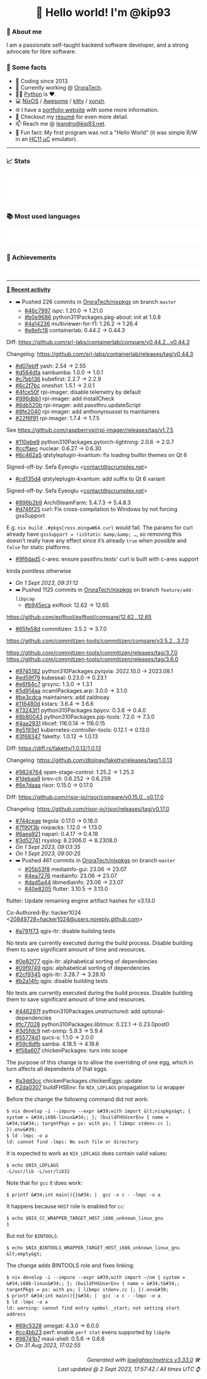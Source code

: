 <!-- README template, populated using this action:
     https://github.com/kip93/kip93/blob/main/.github/workflows/readme.yml. -->

<h1 align="center">👋 Hello world! I'm @kip93</h1> <!-- LOGIN => username -->

### 👤 About me

I am a passionate self-taught backend software developer, and a strong advocate for libre software.


### 💬 Some facts

* 📅 Coding since 2013.
* 💼 Currently working @ [OroraTech](https://ororatech.com/).
* 👨‍💻 [Python](https://github.com/search?q=user%3Akip93&l=python) is ❤️. <!-- LOGIN => username -->
* 💻 [NixOS](https://github.com/NixOS/) /
     [Awesome](https://github.com/awesomeWM/) /
     [kitty](https://github.com/kovidgoyal/kitty/) /
     [xonsh](https://github.com/xonsh/).
* 🌐 I have a [portfolio website](https://kip93.net/) with some more information.
* 📝 Checkout my [résumé](https://kip93.net/resume/) for even more detail.
* 📫 Reach me @ [leandro@kip93.net](mailto:leandro@kip93.net).
* 🎲 Fun fact: My first program was not a "Hello World" (it was simple R/W in an [HC11 µC](https://en.wikipedia.org/wiki/68HC11) emulator).


-----------------------------------------------------------------------------------------------------------------------


### 📈 Stats

![](./stats.svg)


### 📚 Most used languages <!-- by percentage, in decreasing order -->

![](./languages.svg)


### 🏅 Achievements

![](./achievements.svg)


-----------------------------------------------------------------------------------------------------------------------


**[📰 Recent activity](https://github.com/kip93)**
* ➡️ Pushed 226 commits in [OroraTech/nixpkgs](https://github.com/OroraTech/nixpkgs) on branch `master`
  * [#46c7997](https://github.com/OroraTech/nixpkgs/commit/46c7997) ispc: 1.20.0 -&gt; 1.21.0
  * [#b0e9686](https://github.com/OroraTech/nixpkgs/commit/b0e9686) python311Packages.pkg-about: init at 1.0.8
  * [#4a14236](https://github.com/OroraTech/nixpkgs/commit/4a14236) multiviewer-for-f1: 1.26.2 -&gt; 1.26.4
  * [#e8efc18](https://github.com/OroraTech/nixpkgs/commit/e8efc18) containerlab: 0.44.2 -&gt; 0.44.3

Diff: https://github.com/srl-labs/containerlab/compare/v0.44.2...v0.44.3

Changelog: https://github.com/srl-labs/containerlab/releases/tag/v0.44.3
  * [#d07ebff](https://github.com/OroraTech/nixpkgs/commit/d07ebff) yash: 2.54 -&gt; 2.55
  * [#d564dfa](https://github.com/OroraTech/nixpkgs/commit/d564dfa) sambamba: 1.0.0 -&gt; 1.0.1
  * [#c7bb136](https://github.com/OroraTech/nixpkgs/commit/c7bb136) kubefirst: 2.2.7 -&gt; 2.2.9
  * [#6c2f7bc](https://github.com/OroraTech/nixpkgs/commit/6c2f7bc) oneshot: 1.5.1 -&gt; 2.0.1
  * [#4fce50f](https://github.com/OroraTech/nixpkgs/commit/4fce50f) rpi-imager: disable telemetry by default
  * [#996dbb1](https://github.com/OroraTech/nixpkgs/commit/996dbb1) rpi-imager: add installCheck
  * [#6db520b](https://github.com/OroraTech/nixpkgs/commit/6db520b) rpi-imager: add passthru.updateScript
  * [#8fe2040](https://github.com/OroraTech/nixpkgs/commit/8fe2040) rpi-imager: add anthonyroussel to maintainers
  * [#22f6f91](https://github.com/OroraTech/nixpkgs/commit/22f6f91) rpi-imager: 1.7.4 -&gt; 1.7.5

See https://github.com/raspberrypi/rpi-imager/releases/tag/v1.7.5
  * [#110ebe9](https://github.com/OroraTech/nixpkgs/commit/110ebe9) python310Packages.pytorch-lightning: 2.0.6 -&gt; 2.0.7
  * [#ccffaec](https://github.com/OroraTech/nixpkgs/commit/ccffaec) nuclear: 0.6.27 -&gt; 0.6.30
  * [#6c462a5](https://github.com/OroraTech/nixpkgs/commit/6c462a5) qtstyleplugin-kvantum: fix loading builtin themes on Qt 6

Signed-off-by: Sefa Eyeoglu &lt;contact@scrumplex.net&gt;
  * [#cd135d4](https://github.com/OroraTech/nixpkgs/commit/cd135d4) qtstyleplugin-kvantum: add suffix to Qt 6 variant

Signed-off-by: Sefa Eyeoglu &lt;contact@scrumplex.net&gt;
  * [#896b2b9](https://github.com/OroraTech/nixpkgs/commit/896b2b9) ArchiSteamFarm: 5.4.7.3 -&gt; 5.4.8.3
  * [#d746f25](https://github.com/OroraTech/nixpkgs/commit/d746f25) curl: Fix cross-compilation to Windows by not forcing gssSupport

E.g. `nix build .#pkgsCross.mingwW64.curl` would fail. The params for
curl already have `gssSupport = !isStatic &amp;&amp; …`, so removing this
doesn’t really have any effect since it’s already `true` when possible
and `false` for static platforms.
  * [#9f6dad5](https://github.com/OroraTech/nixpkgs/commit/9f6dad5) c-ares: ensure passthru.tests&#39; curl is built with c-ares support

kinda pointless otherwise
  * *On 1 Sept 2023, 09:31:12*
* ➡️ Pushed 1125 commits in [OroraTech/nixpkgs](https://github.com/OroraTech/nixpkgs) on branch `feature/add-libpcap`
  * [#b945eca](https://github.com/OroraTech/nixpkgs/commit/b945eca) exiftool: 12.62 -&gt; 12.65

https://github.com/exiftool/exiftool/compare/12.62...12.65
  * [#65fe58d](https://github.com/OroraTech/nixpkgs/commit/65fe58d) commitizen: 3.5.2 -&gt; 3.7.0

https://github.com/commitizen-tools/commitizen/compare/v3.5.2...3.7.0

https://github.com/commitizen-tools/commitizen/releases/tag/3.7.0
https://github.com/commitizen-tools/commitizen/releases/tag/3.6.0
  * [#9745182](https://github.com/OroraTech/nixpkgs/commit/9745182) python310Packages.pyiqvia: 2022.10.0 -&gt; 2023.08.1
  * [#ed59f79](https://github.com/OroraTech/nixpkgs/commit/ed59f79) kubeseal: 0.23.0 -&gt; 0.23.1
  * [#e6f84c7](https://github.com/OroraTech/nixpkgs/commit/e6f84c7) grsync: 1.3.0 -&gt; 1.3.1
  * [#5d914aa](https://github.com/OroraTech/nixpkgs/commit/5d914aa) ocamlPackages.arp: 3.0.0 → 3.1.0
  * [#be3cdca](https://github.com/OroraTech/nixpkgs/commit/be3cdca) maintainers: add zaldnoay
  * [#116480d](https://github.com/OroraTech/nixpkgs/commit/116480d) kstars: 3.6.4 -&gt; 3.6.6
  * [#73243f1](https://github.com/OroraTech/nixpkgs/commit/73243f1) python310Packages.bpycv: 0.3.6 -&gt; 0.4.0
  * [#8b80043](https://github.com/OroraTech/nixpkgs/commit/8b80043) python310Packages.pip-tools: 7.2.0 -&gt; 7.3.0
  * [#4aa2931](https://github.com/OroraTech/nixpkgs/commit/4aa2931) libcef: 116.0.14 -&gt; 116.0.15
  * [#e5193e1](https://github.com/OroraTech/nixpkgs/commit/e5193e1) kubernetes-controller-tools: 0.12.1 -&gt; 0.13.0
  * [#3f68347](https://github.com/OroraTech/nixpkgs/commit/3f68347) faketty: 1.0.12 -&gt; 1.0.13

Diff: https://diff.rs/faketty/1.0.12/1.0.13

Changelog: https://github.com/dtolnay/faketty/releases/tag/1.0.13
  * [#9824764](https://github.com/OroraTech/nixpkgs/commit/9824764) open-stage-control: 1.25.2 -&gt; 1.25.3
  * [#1debaa9](https://github.com/OroraTech/nixpkgs/commit/1debaa9) brev-cli: 0.6.252 -&gt; 0.6.259
  * [#6e7daaa](https://github.com/OroraTech/nixpkgs/commit/6e7daaa) risor: 0.15.0 -&gt; 0.17.0

Diff: https://github.com/risor-io/risor/compare/v0.15.0...v0.17.0

Changelog: https://github.com/risor-io/risor/releases/tag/v0.17.0
  * [#744ceae](https://github.com/OroraTech/nixpkgs/commit/744ceae) tegola: 0.17.0 -&gt; 0.18.0
  * [#7f90f3b](https://github.com/OroraTech/nixpkgs/commit/7f90f3b) nixpacks: 1.12.0 -&gt; 1.13.0
  * [#6aea921](https://github.com/OroraTech/nixpkgs/commit/6aea921) napari: 0.4.17 -&gt; 0.4.18
  * [#3d52741](https://github.com/OroraTech/nixpkgs/commit/3d52741) rsyslog: 8.2306.0 -&gt; 8.2308.0
  * *On 1 Sept 2023, 09:03:35*
  * *On 1 Sept 2023, 09:00:25*
* ➡️ Pushed 461 commits in [OroraTech/nixpkgs](https://github.com/OroraTech/nixpkgs) on branch `master`
  * [#05b53f8](https://github.com/OroraTech/nixpkgs/commit/05b53f8) mediainfo-gui: 23.06 -&gt; 23.07
  * [#4ea7276](https://github.com/OroraTech/nixpkgs/commit/4ea7276) mediainfo: 23.06 -&gt; 23.07
  * [#dad5a44](https://github.com/OroraTech/nixpkgs/commit/dad5a44) libmediainfo: 23.06 -&gt; 23.07
  * [#40e8205](https://github.com/OroraTech/nixpkgs/commit/40e8205) flutter: 3.10.5 -&gt; 3.13.0

flutter: Update remaining engine artifact hashes for v3.13.0

Co-Authored-By: hacker1024 &lt;20849728+hacker1024@users.noreply.github.com&gt;
  * [#a791f73](https://github.com/OroraTech/nixpkgs/commit/a791f73) qgis-ltr: disable building tests

No tests are currently executed during the build process. Disable
building them to save significant amount of time and resources.
  * [#0e82f77](https://github.com/OroraTech/nixpkgs/commit/0e82f77) qgis-ltr: alphabetical sorting of dependencies
  * [#09f9749](https://github.com/OroraTech/nixpkgs/commit/09f9749) qgis: alphabetical sorting of dependencies
  * [#2cf9345](https://github.com/OroraTech/nixpkgs/commit/2cf9345) qgis-ltr: 3.28.7 -&gt; 3.28.10
  * [#b2a14fc](https://github.com/OroraTech/nixpkgs/commit/b2a14fc) qgis: disable building tests

No tests are currently executed during the build process. Disable
building them to save significant amount of time and resources.
  * [#446297f](https://github.com/OroraTech/nixpkgs/commit/446297f) python310Packages.unstructured: add optional-dependencies
  * [#fc77028](https://github.com/OroraTech/nixpkgs/commit/fc77028) python310Packages.libtmux: 0.22.1 -&gt; 0.23.0post0
  * [#3d5fdc9](https://github.com/OroraTech/nixpkgs/commit/3d5fdc9) net-snmp: 5.9.3 -&gt; 5.9.4
  * [#55774d1](https://github.com/OroraTech/nixpkgs/commit/55774d1) qucs-s: 1.1.0 -&gt; 2.0.0
  * [#59c8dfb](https://github.com/OroraTech/nixpkgs/commit/59c8dfb) samba: 4.18.5 -&gt; 4.18.6
  * [#f58a607](https://github.com/OroraTech/nixpkgs/commit/f58a607) chickenPackages: turn into scope

The purpose of this change is to allow the overriding of one egg, which in turn
affects all dependents of that eggs.
  * [#a3dd3cc](https://github.com/OroraTech/nixpkgs/commit/a3dd3cc) chickenPackages.chickenEggs: update
  * [#2da0307](https://github.com/OroraTech/nixpkgs/commit/2da0307) buildFHSEnv: fix `NIX_LDFLAGS` propagation to `ld` wrapper

Before the change the following command did not work:

    $ nix develop -i --impure --expr &#39;with import &lt;nixpkgs&gt; { system = &#34;i686-linux&#34;; }; (buildFHSUserEnv { name = &#34;t&#34;; targetPkgs = ps: with ps; [ libmpc stdenv.cc ]; }).env&#39;
    $ ld -lmpc -o a
    ld: cannot find -lmpc: No such file or directory

It is expected to work as `NIX_LDFLAGS` does contain valid values:

    $ echo $NIX_LDFLAGS
    -L/usr/lib -L/usr/lib32

Note that for `gcc` it does work:

    $ printf &#34;int main(){}&#34; |  gcc -x c - -lmpc -o a

It happens because `HOST` role is enabled for `cc`:

    $ echo $NIX_CC_WRAPPER_TARGET_HOST_i686_unknown_linux_gnu
    1

But not for `BINTOOLS`:

    $ echo $NIX_BINTOOLS_WRAPPER_TARGET_HOST_i686_unknown_linux_gnu
    &lt;empty&gt;

The change adds BINTOOLS role and fixes linking:

    $ nix develop -i --impure --expr &#39;with import ~/nm { system = &#34;i686-linux&#34;; }; (buildFHSUserEnv { name = &#34;t&#34;; targetPkgs = ps: with ps; [ libmpc stdenv.cc ]; }).env&#39;
    $ printf &#34;int main(){}&#34; |  gcc -x c - -lmpc -o a
    $ ld -lmpc -o a
    ld: warning: cannot find entry symbol _start; not setting start address
  * [#69c5328](https://github.com/OroraTech/nixpkgs/commit/69c5328) omegat: 4.3.0 -&gt; 6.0.0
  * [#cc4bb23](https://github.com/OroraTech/nixpkgs/commit/cc4bb23) perf: enable `perf stat` evens supported by `libpfm`
  * [#98741b7](https://github.com/OroraTech/nixpkgs/commit/98741b7) maui-shell: 0.5.6 -&gt; 0.6.6
  * *On 31 Aug 2023, 17:02:55*
 <!-- Last activity -->


<h6 align="right"><em>
    Generated with <a href="https://github.com/lowlighter/metrics/tree/latest/">lowlighter/metrics v3.33.0</a> 🛠️<br> <!-- VERSION => MAJOR.minor.patch -->
    Last updated @ 2 Sept 2023, 17:57:42 / All times UTC ⌚ <!-- meta.generated => DD/MM/YYYY, hh:mm -->
</em></h6>
